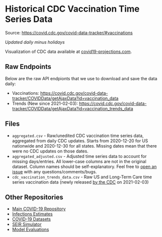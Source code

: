 # Historical CDC Vaccination Time Series Data
Source: https://covid.cdc.gov/covid-data-tracker/#vaccinations

*Updated daily minus holidays*

Visualization of CDC data available at [covid19-projections.com](https://covid19-projections.com/path-to-herd-immunity/).

## Raw Endpoints

Below are the raw API endpionts that we use to download and save the data daily:

- Vaccinations: https://covid.cdc.gov/covid-data-tracker/COVIDData/getAjaxData?id=vaccination_data
- Trends (New since 2021-02-03): https://covid.cdc.gov/covid-data-tracker/COVIDData/getAjaxData?id=vaccination_trends_data

## Files

- `aggregated.csv` - Raw/unedited CDC vaccination time series data, aggregated from daily CDC updates. Starts from 2020-12-20 for US nationwide and 2020-12-30 for all states. Missing dates mean that there were no CDC updates on those dates.
- `aggregated_adjusted.csv` - Adjusted time series data to account for missing days/entries. All lower-case columns are not in the original dataset. Column names should be self-explanatory. Feel free to [open an issue](https://github.com/youyanggu/covid19-cdc-vaccination-data/issues) with any questions/comments/bugs.
- `cdc_vaccination_trends_data.csv` - Raw US and Long-Term Care time series vaccination data (newly released [by the CDC](https://covid.cdc.gov/covid-data-tracker/#vaccination-trends) on 2021-02-03)

## Other Repositories

- [Main COVID-19 Repository](https://github.com/youyanggu/covid19_projections)
- [Infections Estimates](https://github.com/youyanggu/covid19-infection-estimates-latest)
- [COVID-19 Datasets](https://github.com/youyanggu/covid19-datasets)
- [SEIR Simulator](https://github.com/youyanggu/yyg-seir-simulator)
- [Model Evaluations](https://github.com/youyanggu/covid19-forecast-hub-evaluation)
